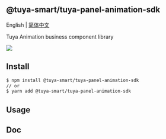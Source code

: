 ## @tuya-smart/tuya-panel-animation-sdk

English | [简体中文](./README-zh_CN.md)

Tuya Animation business component library

[![](https://img.shields.io/npm/v/@tuya-smart/tuya-panel-animation-sdk/latest.svg)](https://www.npmjs.com/package/@tuya-smart/tuya-panel-animation-sdk)

## Install

```sh
$ npm install @tuya-smart/tuya-panel-animation-sdk
// or
$ yarn add @tuya-smart/tuya-panel-animation-sdk
```

## Usage

## Doc